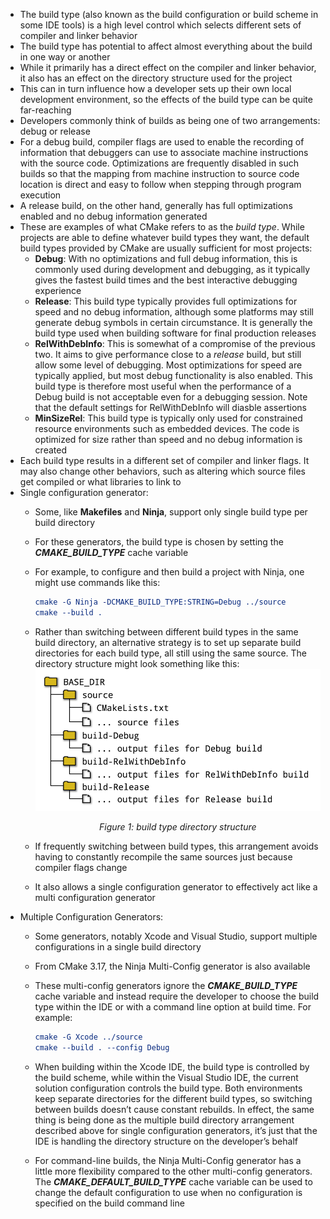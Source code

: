 - The build type (also known as the build configuration or build scheme in some IDE tools) is a high level control which selects different sets of compiler and linker behavior
- The build type has potential to affect almost everything about the build in one way or another
- While it primarily has a direct effect on the compiler and linker behavior, it also has an effect on the directory structure used for the project
- This can in turn influence how a developer sets up their own local development environment, so the effects of the build type can be quite far-reaching
- Developers commonly think of builds as being one of two arrangements: debug or release
- For a debug build, compiler flags are used to enable the recording of information that debuggers can use to associate machine instructions with the source code.  Optimizations are frequently disabled in such builds so that the mapping from machine instruction to source code location is direct and easy to follow when stepping through program execution
- A release build, on the other hand, generally has full optimizations enabled and no debug information generated
- These are examples of what CMake refers to as the _build type_. While projects are able to define whatever build types they want, the default build types provided by CMake are usually sufficient for most projects:
  - **Debug**: With no optimizations and full debug information, this is commonly used during development and debugging, as it typically gives the fastest build times and the best interactive debugging experience
  - **Release**: This build type typically provides full optimizations for speed and no debug information, although some platforms may still generate debug symbols in certain circumstance. It is generally the build type used when building software for final production releases
  - **RelWithDebInfo**: This is somewhat of a compromise of the previous two. It aims to give performance close to a _release_ build, but still allow some level of debugging. Most optimizations for speed are typically applied, but most debug functionality is also enabled. This build type is therefore most useful when the performance of a Debug build is not acceptable even for a debugging session. Note that the default settings for RelWithDebInfo will diasble assertions
  - **MinSizeRel**: This build type is typically only used for constrained resource environments such as embedded devices. The code is optimized for size rather than speed and no debug information is created
- Each build type results in a different set of compiler and linker flags. It may also change other behaviors, such as altering which source files get compiled or what libraries to link to
- Single configuration generator:
  - Some, like **Makefiles** and **Ninja**, support only single build type per build directory
  - For these generators, the build type is chosen by setting the _**CMAKE_BUILD_TYPE**_ cache variable
  - For example, to configure and then build a project with Ninja, one might use commands like this:
  
    ```CMake
    cmake -G Ninja -DCMAKE_BUILD_TYPE:STRING=Debug ../source
    cmake --build .
    ```
  - Rather than switching between different build types in the same build directory, an alternative strategy is to set up separate build directories for each build type, all still using the same source. The directory structure might look something like this:
    ![build type directory structure](./images/build_type_directory_structure.png)
    <p align="center"><i> Figure 1: build type directory structure </p></i>

  - If frequently switching between build types, this arrangement avoids having to constantly recompile the same sources just because compiler flags change
  - It also allows a single configuration generator to effectively act like a multi configuration generator
- Multiple Configuration Generators:
  - Some generators, notably Xcode and Visual Studio, support multiple configurations in a single build directory
  - From CMake 3.17, the Ninja Multi-Config generator is also available
  - These multi-config generators ignore the **_CMAKE_BUILD_TYPE_** cache variable and instead require the developer to choose the build type within the IDE or with a command line option at build time. For example:
  
    ```CMAKE
    cmake -G Xcode ../source
    cmake --build . --config Debug
    ```
  - When building within the Xcode IDE, the build type is controlled by the build scheme, while within the Visual Studio IDE, the current solution configuration controls the build type. Both environments keep separate directories for the different build types, so switching between builds doesn’t cause constant rebuilds. In effect, the same thing is being done as the multiple build directory arrangement described above for single configuration generators, it’s just that the IDE is handling the directory structure on the developer’s behalf
  - For command-line builds, the Ninja Multi-Config generator has a little more flexibility compared to the other multi-config generators. The **_CMAKE_DEFAULT_BUILD_TYPE_** cache variable can be used to change the default configuration to use when no configuration is specified on the build command line